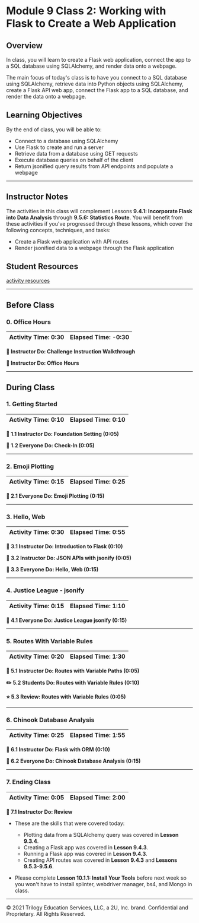 # Module 9 Class 2: Working with Flask to Create a Web Application

## Overview

In class, you will learn to create a Flask web application, connect the app to a SQL database using SQLAlchemy, and render data onto a webpage.

The main focus of today's class is to have you connect to a SQL database using SQLAlchemy, retrieve data into Python objects using SQLAlchemy, create a Flask API web app,  connect the Flask app to a SQL database, and render the data onto a webpage.

## Learning Objectives

By the end of class, you will be able to:

* Connect to a database using SQLAlchemy
* Use Flask to create and run a server
* Retrieve data from a database using GET requests
* Execute database queries on behalf of the client
* Return jsonified query results from API endpoints and populate a webpage

- - -

## Instructor Notes

The activities in this class will complement Lessons **9.4.1: Incorporate Flask into Data Analysis** through **9.5.6: Statistics Route**. You will benefit from these activities if you've progressed through these lessons, which cover the following concepts, techniques, and tasks:  

* Create a Flask web application with API routes
* Render jsonified data to a webpage through the Flask application

## Student Resources

[activity resources](https://2u-data-curriculum-team.s3.amazonaws.com/data-viz-online-lesson-plans/09-Lessons/9-2-Student_Resources.zip)

- - -

## Before Class

### 0. Office Hours

| Activity Time: 0:30       |  Elapsed Time:     -0:30  |
|---------------------------|---------------------------|

<strong>📣 Instructor Do: Challenge Instruction Walkthrough</strong>

<strong>📣  Instructor Do: Office Hours</strong>

- - -

## During Class

### 1. Getting Started

| Activity Time:       0:10 |  Elapsed Time:      0:10  |
|---------------------------|---------------------------|

<strong>📣 1.1 Instructor Do: Foundation Setting (0:05)</strong>

<strong>🎉 1.2 Everyone Do: Check-In (0:05)</strong>

- - -

### 2. Emoji Plotting

| Activity Time:       0:15 |  Elapsed Time:      0:25  |
|---------------------------|---------------------------|

<strong>🎉 2.1 Everyone Do: Emoji Plotting (0:15)</strong>

- - -

### 3. Hello, Web

| Activity Time:       0:30 |  Elapsed Time:      0:55  |
|---------------------------|---------------------------|

<strong>📣 3.1 Instructor Do: Introduction to Flask (0:10)</strong>

<strong>📣 3.2 Instructor Do: JSON APIs with jsonify (0:05)</strong>

<strong>🎉 3.3 Everyone Do: Hello, Web (0:15)</strong>

- - -

### 4. Justice League - jsonify

| Activity Time:       0:15 |  Elapsed Time:      1:10  |
|---------------------------|---------------------------|

<strong>🎉 4.1 Everyone Do: Justice League jsonify (0:15)</strong>

- - -

### 5. Routes With Variable Rules

| Activity Time:       0:20 |  Elapsed Time:      1:30  |
|---------------------------|---------------------------|

<strong>📣 5.1 Instructor Do: Routes with Variable Paths (0:05)</strong>

<strong>✏️ 5.2 Students Do: Routes with Variable Rules (0:10)</strong>

<strong>⭐ 5.3 Review: Routes with Variable Rules (0:05)</strong>

- - -

### 6. Chinook Database Analysis

| Activity Time:       0:25 |  Elapsed Time:      1:55  |
|---------------------------|---------------------------|

<strong>📣 6.1 Instructor Do: Flask with ORM (0:10)</strong>

<strong>🎉 6.2 Everyone Do: Chinook Database Analysis (0:15)</strong>

- - -

### 7. Ending Class

| Activity Time:       0:05 |  Elapsed Time:      2:00  |
|---------------------------|---------------------------|

<strong>📣  7.1 Instructor Do: Review </strong>

* These are the skills that were covered today:
  * Plotting data from a SQLAlchemy query was covered in **Lesson 9.3.4**.
  * Creating a Flask app was covered in **Lesson 9.4.3**.
  * Running a Flask app was covered in **Lesson 9.4.3**.
  * Creating API routes was covered in **Lesson 9.4.3** and **Lessons 9.5.3-9.5.6**.

* Please complete **Lesson 10.1.1: Install Your Tools** before next week so you won't have to install splinter, webdriver manager, bs4, and Mongo in class.

- - -

© 2021 Trilogy Education Services, LLC, a 2U, Inc. brand.  Confidential and Proprietary.  All Rights Reserved.
